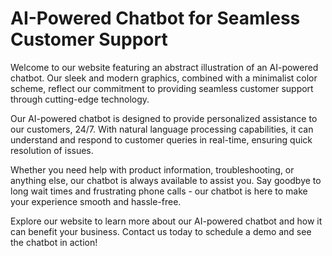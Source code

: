 <!--font:Poppins-->

# AI-Powered Chatbot for Seamless Customer Support

Welcome to our website featuring an abstract illustration of an AI-powered chatbot. Our sleek and modern graphics, combined with a minimalist color scheme, reflect our commitment to providing seamless customer support through cutting-edge technology.

Our AI-powered chatbot is designed to provide personalized assistance to our customers, 24/7. With natural language processing capabilities, it can understand and respond to customer queries in real-time, ensuring quick resolution of issues.

Whether you need help with product information, troubleshooting, or anything else, our chatbot is always available to assist you. Say goodbye to long wait times and frustrating phone calls - our chatbot is here to make your experience smooth and hassle-free.

Explore our website to learn more about our AI-powered chatbot and how it can benefit your business. Contact us today to schedule a demo and see the chatbot in action!

<!--

Write me markdown content of website with wallpaper:

"An abstract illustration of an AI-powered chatbot, with sleek and modern graphics and a minimalist color scheme."

The header of the page should not be copy of the text but rather a real content of the website which is using this wallpaper.


---


# AI-Powered Chatbot for Seamless Customer Support

Welcome to our website featuring an abstract illustration of an AI-powered chatbot. Our sleek and modern graphics, combined with a minimalist color scheme, reflect our commitment to providing seamless customer support through cutting-edge technology.

Our AI-powered chatbot is designed to provide personalized assistance to our customers, 24/7. With natural language processing capabilities, it can understand and respond to customer queries in real-time, ensuring quick resolution of issues.

Whether you need help with product information, troubleshooting, or anything else, our chatbot is always available to assist you. Say goodbye to long wait times and frustrating phone calls - our chatbot is here to make your experience smooth and hassle-free.

Explore our website to learn more about our AI-powered chatbot and how it can benefit your business. Contact us today to schedule a demo and see the chatbot in action!


---


Write me a Google font which is best fitting for the website.

Pick from the list:
- Playfair Display
- Great Vibes
- Montserrat
- IBM Plex Sans
- Orbitron
- Creepster
- Futura
- Raleway
- Exo 2
- Lato
- Inter
- Lobster
- Open Sans
- Cinzel
- Roboto
- Dancing Script
- Barlow Condensed
- Poppins
- Cabin
- Cinzel Decorative
- Cormorant Garamond
- Alegreya


Write just the font name nothing else.


---


Poppins

-->
